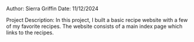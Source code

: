 Author: Sierra Griffin
Date: 11/12/2024

Project Description: 
In this project, I built a basic recipe website with a few of my favorite recipes. 
The website consists of a main index page which links to the recipes. 

